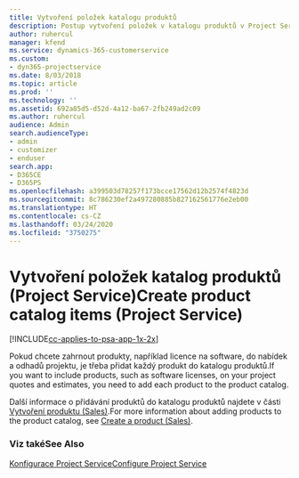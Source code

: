 ```yaml
---
title: Vytvoření položek katalogu produktů
description: Postup vytvoření položek v katalogu produktů v Project Service
author: ruhercul
manager: kfend
ms.service: dynamics-365-customerservice
ms.custom:
- dyn365-projectservice
ms.date: 8/03/2018
ms.topic: article
ms.prod: ''
ms.technology: ''
ms.assetid: 692a85d5-d52d-4a12-ba67-2fb249ad2c09
ms.author: ruhercul
audience: Admin
search.audienceType:
- admin
- customizer
- enduser
search.app:
- D365CE
- D365PS
ms.openlocfilehash: a399503d78257f173bcce17562d12b2574f4823d
ms.sourcegitcommit: 8c786230ef2a497280885b827162561776e2eb00
ms.translationtype: HT
ms.contentlocale: cs-CZ
ms.lasthandoff: 03/24/2020
ms.locfileid: "3750275"
---
```

# <a name="create-product-catalog-items-project-service"></a><span data-ttu-id="cb5b8-103">Vytvoření položek katalog produktů (Project Service)</span><span class="sxs-lookup"><span data-stu-id="cb5b8-103">Create product catalog items (Project Service)</span></span>

[!INCLUDE[cc-applies-to-psa-app-1x-2x](../includes/cc-applies-to-psa-app-1x-2x.md)]

<span data-ttu-id="cb5b8-104">Pokud chcete zahrnout produkty, například licence na software, do nabídek a odhadů projektu, je třeba přidat každý produkt do katalogu produktů.</span><span class="sxs-lookup"><span data-stu-id="cb5b8-104">If you want to include products, such as software licenses, on your project quotes and estimates, you need to add each product to the product catalog.</span></span>  
  
 <span data-ttu-id="cb5b8-105">Další informace o přidávání produktů do katalogu produktů najdete v části [Vytvoření produktu (Sales)](../sales-enterprise/create-product-sales.md).</span><span class="sxs-lookup"><span data-stu-id="cb5b8-105">For more information about adding products to the product catalog, see [Create a product (Sales)](../sales-enterprise/create-product-sales.md).</span></span>  
  
### <a name="see-also"></a><span data-ttu-id="cb5b8-106">Viz také</span><span class="sxs-lookup"><span data-stu-id="cb5b8-106">See Also</span></span>  
 [<span data-ttu-id="cb5b8-107">Konfigurace Project Service</span><span class="sxs-lookup"><span data-stu-id="cb5b8-107">Configure Project Service</span></span>](../project-service/configure.md)
